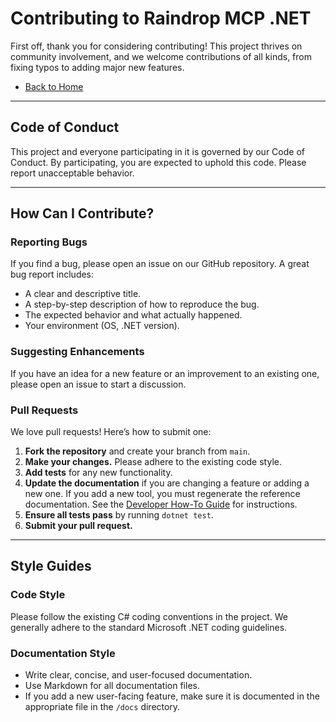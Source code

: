 # Contributing to Raindrop MCP .NET

First off, thank you for considering contributing! This project thrives on community involvement, and we welcome contributions of all kinds, from fixing typos to adding major new features.

-   [Back to Home](./README.md)

---

## **Code of Conduct**

This project and everyone participating in it is governed by our Code of Conduct. By participating, you are expected to uphold this code. Please report unacceptable behavior.

---

## **How Can I Contribute?**

### **Reporting Bugs**

If you find a bug, please open an issue on our GitHub repository. A great bug report includes:

-   A clear and descriptive title.
-   A step-by-step description of how to reproduce the bug.
-   The expected behavior and what actually happened.
-   Your environment (OS, .NET version).

### **Suggesting Enhancements**

If you have an idea for a new feature or an improvement to an existing one, please open an issue to start a discussion.

### **Pull Requests**

We love pull requests! Here’s how to submit one:

1.  **Fork the repository** and create your branch from `main`.
2.  **Make your changes.** Please adhere to the existing code style.
3.  **Add tests** for any new functionality.
4.  **Update the documentation** if you are changing a feature or adding a new one. If you add a new tool, you must regenerate the reference documentation. See the [Developer How-To Guide](./docs/HOW_TO.md) for instructions.
5.  **Ensure all tests pass** by running `dotnet test`.
6.  **Submit your pull request.**

---

## **Style Guides**

### **Code Style**

Please follow the existing C# coding conventions in the project. We generally adhere to the standard Microsoft .NET coding guidelines.

### **Documentation Style**

-   Write clear, concise, and user-focused documentation.
-   Use Markdown for all documentation files.
-   If you add a new user-facing feature, make sure it is documented in the appropriate file in the `/docs` directory.
